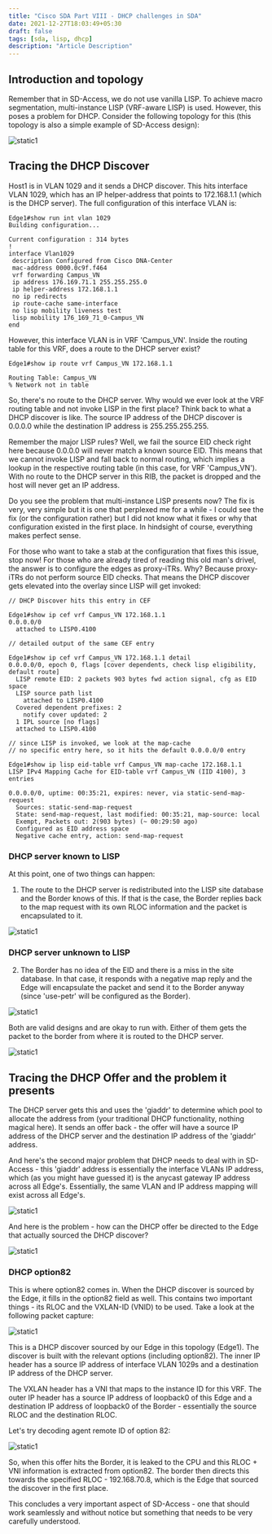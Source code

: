 ```yaml
---
title: "Cisco SDA Part VIII - DHCP challenges in SDA"
date: 2021-12-27T18:03:49+05:30
draft: false
tags: [sda, lisp, dhcp]
description: "Article Description"
---
```


## Introduction and topology

Remember that in SD-Access, we do not use vanilla LISP. To achieve macro segmentation, multi-instance LISP (VRF-aware LISP) is used. However, this poses a problem for DHCP. Consider the following topology for this (this topology is also a simple example of SD-Access design):

![static1](/images/cisco/sda_8/dhcp_1.jpg)


## Tracing the DHCP Discover


Host1 is in VLAN 1029 and it sends a DHCP discover. This hits interface VLAN 1029, which has an IP helper-address that points to 172.168.1.1 (which is the DHCP server). The full configuration of this interface VLAN is:

```
Edge1#show run int vlan 1029
Building configuration...

Current configuration : 314 bytes
!
interface Vlan1029
 description Configured from Cisco DNA-Center
 mac-address 0000.0c9f.f464
 vrf forwarding Campus_VN
 ip address 176.169.71.1 255.255.255.0
 ip helper-address 172.168.1.1
 no ip redirects
 ip route-cache same-interface
 no lisp mobility liveness test
 lisp mobility 176_169_71_0-Campus_VN
end
```


However, this interface VLAN is in VRF 'Campus_VN'. Inside the routing table for this VRF, does a route to the DHCP server exist? 

```
Edge1#show ip route vrf Campus_VN 172.168.1.1 

Routing Table: Campus_VN
% Network not in table
```




So, there's no route to the DHCP server. Why would we ever look at the VRF routing table and not invoke LISP in the first place?  Think back to what a DHCP discover is like. The source IP address of the DHCP discover is 0.0.0.0 while the destination IP address is 255.255.255.255. 


Remember the major LISP rules? Well, we fail the source EID check right here because 0.0.0.0 will never match a known source EID. This means that we cannot invoke LISP and fall back to normal routing, which implies a lookup in the respective routing table (in this case, for VRF 'Campus_VN'). With no route to the DHCP server in this RIB, the packet is dropped and the host will never get an IP address. 


Do you see the problem that multi-instance LISP presents now? The fix is very, very simple but it is one that perplexed me for a while - I could see the fix (or the configuration rather) but I did not know what it fixes or why that configuration existed in the first place. In hindsight of course, everything makes perfect sense.


For those who want to take a stab at the configuration that fixes this issue, stop now! For those who are already tired of reading this old man's drivel, the answer is to configure the edges as proxy-iTRs. Why? Because proxy-iTRs do not perform source EID checks. That means the DHCP discover gets elevated into the overlay since LISP will get invoked:

```
// DHCP Discover hits this entry in CEF

Edge1#show ip cef vrf Campus_VN 172.168.1.1 
0.0.0.0/0
  attached to LISP0.4100

// detailed output of the same CEF entry  

Edge1#show ip cef vrf Campus_VN 172.168.1.1 detail
0.0.0.0/0, epoch 0, flags [cover dependents, check lisp eligibility, default route]
  LISP remote EID: 2 packets 903 bytes fwd action signal, cfg as EID space
  LISP source path list
    attached to LISP0.4100
  Covered dependent prefixes: 2
    notify cover updated: 2
  1 IPL source [no flags]
  attached to LISP0.4100

// since LISP is invoked, we look at the map-cache
// no specific entry here, so it hits the default 0.0.0.0/0 entry  

Edge1#show ip lisp eid-table vrf Campus_VN map-cache 172.168.1.1
LISP IPv4 Mapping Cache for EID-table vrf Campus_VN (IID 4100), 3 entries

0.0.0.0/0, uptime: 00:35:21, expires: never, via static-send-map-request
  Sources: static-send-map-request
  State: send-map-request, last modified: 00:35:21, map-source: local
  Exempt, Packets out: 2(903 bytes) (~ 00:29:50 ago)
  Configured as EID address space
  Negative cache entry, action: send-map-request 
```

### DHCP server known to LISP

At this point, one of two things can happen: 


1. The route to the DHCP server is redistributed into the LISP site database and the Border knows of this. If that is the case, the Border replies back to the map request with its own RLOC information and the packet is encapsulated to it. 

![static1](/images/cisco/sda_8/dhcp_2.jpg)


### DHCP server unknown to LISP

2. The Border has no idea of the EID and there is a miss in the site database. In that case, it responds with a negative map reply and the Edge will encapsulate the packet and send it to the Border anyway (since 'use-petr' will be configured as the Border). 

![static1](/images/cisco/sda_8/dhcp_3.jpg)



Both are valid designs and are okay to run with. Either of them gets the packet to the border from where it is routed to the DHCP server.

![static1](/images/cisco/sda_8/dhcp_4.jpg)

## Tracing the DHCP Offer and the problem it presents


The DHCP server gets this and uses the 'giaddr' to determine which pool to allocate the address from (your traditional DHCP functionality, nothing magical here). It sends an offer back - the offer will have a source IP address of the DHCP server and the destination IP address of the 'giaddr' address.


And here's the second major problem that DHCP needs to deal with in SD-Access - this 'giaddr' address is essentially the interface VLANs IP address, which (as you might have guessed it) is the anycast gateway IP address across all Edge's. Essentially, the same VLAN and IP address mapping will exist across all Edge's. 

![static1](/images/cisco/sda_8/dhcp_5.jpg)




And here is the problem - how can the DHCP offer be directed to the Edge that actually sourced the DHCP discover? 

![static1](/images/cisco/sda_8/dhcp_6.jpg)

### DHCP option82

This is where option82 comes in. When the DHCP discover is sourced by the Edge, it fills in the option82 field as well. This contains two important things - its RLOC and the VXLAN-ID (VNID) to be used. Take a look at the following packet capture:

![static1](/images/cisco/sda_8/dhcp_7.jpg)




This is a DHCP discover sourced by our Edge in this topology (Edge1). The discover is built with the relevant options (including option82). The inner IP header has a source IP address of interface VLAN 1029s and a destination IP address of the DHCP server. 


The VXLAN header has a VNI that maps to the instance ID for this VRF. The outer IP header has a source IP address of loopback0 of this Edge and a destination IP address of loopback0 of the Border - essentially the source RLOC and the destination RLOC.


Let's try decoding agent remote ID of option 82:

![static1](/images/cisco/sda_8/dhcp_8.jpg)



So, when this offer hits the Border, it is leaked to the CPU and this RLOC + VNI information is extracted from option82. The border then directs this towards the specified RLOC - 192.168.70.8, which is the Edge that sourced the discover in the first place. 





This concludes a very important aspect of SD-Access - one that should work seamlessly and without notice but something that needs to be very carefully understood.